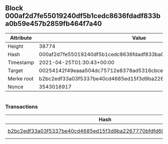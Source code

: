 ## Block 000af2d7fe55019240df5b1cedc8636fdadf833ba0b59e457b2859fb464f7a40

Attribute | Value
--- | ---
Height | 38774
Hash | 000af2d7fe55019240df5b1cedc8636fdadf833ba0b59e457b2859fb464f7a40
Timestamp | 2021-04-25T01:30:43+00:00
Target | 00254142f49eaaa504dc75712e8378ad5316cbcead634704b3734b6271167cc4
Merke root | b2bc2edf33a03f5337be40cd4685ed15f3d9ba2267770bfdfd60e8106c7d34b5
Nonce | 3543016917

```

```

### Transactions

Hash | Amount
--- | ---
[b2bc2edf33a03f5337be40cd4685ed15f3d9ba2267770bfdfd60e8106c7d34b5](b2bc2edf33a03f5337be40cd4685ed15f3d9ba2267770bfdfd60e8106c7d34b5.md) | 10.00000000 SKEPTI 
